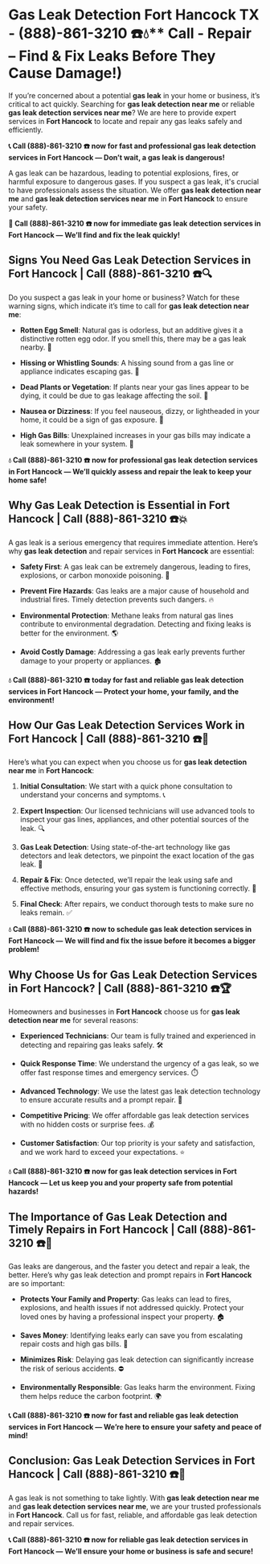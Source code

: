 # Gas Leak Detection Fort Hancock TX - (888)-861-3210 ☎️💧** Call - Repair – Find & Fix Leaks Before They Cause Damage!)

If you’re concerned about a potential **gas leak** in your home or business, it’s critical to act quickly. Searching for **gas leak detection near me** or reliable **gas leak detection services near me**? We are here to provide expert services in **Fort Hancock** to locate and repair any gas leaks safely and efficiently.

**📞 Call (888)-861-3210 ☎️ now for fast and professional gas leak detection services in Fort Hancock — Don’t wait, a gas leak is dangerous!**

A gas leak can be hazardous, leading to potential explosions, fires, or harmful exposure to dangerous gases. If you suspect a gas leak, it's crucial to have professionals assess the situation. We offer **gas leak detection near me** and **gas leak detection services near me** in **Fort Hancock** to ensure your safety.

**🚨 Call (888)-861-3210 ☎️ now for immediate gas leak detection services in Fort Hancock — We’ll find and fix the leak quickly!**

## **Signs You Need Gas Leak Detection Services in Fort Hancock | Call (888)-861-3210 ☎️🔍**

Do you suspect a gas leak in your home or business? Watch for these warning signs, which indicate it’s time to call for **gas leak detection near me**:

- **Rotten Egg Smell**: Natural gas is odorless, but an additive gives it a distinctive rotten egg odor. If you smell this, there may be a gas leak nearby. 💨
- **Hissing or Whistling Sounds**: A hissing sound from a gas line or appliance indicates escaping gas. 📣
- **Dead Plants or Vegetation**: If plants near your gas lines appear to be dying, it could be due to gas leakage affecting the soil. 🌱
- **Nausea or Dizziness**: If you feel nauseous, dizzy, or lightheaded in your home, it could be a sign of gas exposure. 🤢
- **High Gas Bills**: Unexplained increases in your gas bills may indicate a leak somewhere in your system. 💸

**💧 Call (888)-861-3210 ☎️ now for professional gas leak detection services in Fort Hancock — We’ll quickly assess and repair the leak to keep your home safe!**

## **Why Gas Leak Detection is Essential in Fort Hancock | Call (888)-861-3210 ☎️💥**

A gas leak is a serious emergency that requires immediate attention. Here’s why **gas leak detection** and repair services in **Fort Hancock** are essential:

- **Safety First**: A gas leak can be extremely dangerous, leading to fires, explosions, or carbon monoxide poisoning. 🛑
- **Prevent Fire Hazards**: Gas leaks are a major cause of household and industrial fires. Timely detection prevents such dangers. 🔥
- **Environmental Protection**: Methane leaks from natural gas lines contribute to environmental degradation. Detecting and fixing leaks is better for the environment. 🌎
- **Avoid Costly Damage**: Addressing a gas leak early prevents further damage to your property or appliances. 🏚️

**💧 Call (888)-861-3210 ☎️ today for fast and reliable gas leak detection services in Fort Hancock — Protect your home, your family, and the environment!**

## **How Our Gas Leak Detection Services Work in Fort Hancock | Call (888)-861-3210 ☎️🔧**

Here’s what you can expect when you choose us for **gas leak detection near me** in **Fort Hancock**:

1. **Initial Consultation**: We start with a quick phone consultation to understand your concerns and symptoms. 📞
2. **Expert Inspection**: Our licensed technicians will use advanced tools to inspect your gas lines, appliances, and other potential sources of the leak. 🔍
3. **Gas Leak Detection**: Using state-of-the-art technology like gas detectors and leak detectors, we pinpoint the exact location of the gas leak. 🔬
4. **Repair & Fix**: Once detected, we’ll repair the leak using safe and effective methods, ensuring your gas system is functioning correctly. 🔧
5. **Final Check**: After repairs, we conduct thorough tests to make sure no leaks remain. ✅

**💧 Call (888)-861-3210 ☎️ now to schedule gas leak detection services in Fort Hancock — We will find and fix the issue before it becomes a bigger problem!**

## **Why Choose Us for Gas Leak Detection Services in Fort Hancock? | Call (888)-861-3210 ☎️🏆**

Homeowners and businesses in **Fort Hancock** choose us for **gas leak detection near me** for several reasons:

- **Experienced Technicians**: Our team is fully trained and experienced in detecting and repairing gas leaks safely. 🛠️
- **Quick Response Time**: We understand the urgency of a gas leak, so we offer fast response times and emergency services. ⏱️
- **Advanced Technology**: We use the latest gas leak detection technology to ensure accurate results and a prompt repair. 🧪
- **Competitive Pricing**: We offer affordable gas leak detection services with no hidden costs or surprise fees. 💰
- **Customer Satisfaction**: Our top priority is your safety and satisfaction, and we work hard to exceed your expectations. ⭐

**💧 Call (888)-861-3210 ☎️ now for gas leak detection services in Fort Hancock — Let us keep you and your property safe from potential hazards!**

## **The Importance of Gas Leak Detection and Timely Repairs in Fort Hancock | Call (888)-861-3210 ☎️🚨**

Gas leaks are dangerous, and the faster you detect and repair a leak, the better. Here’s why gas leak detection and prompt repairs in **Fort Hancock** are so important:

- **Protects Your Family and Property**: Gas leaks can lead to fires, explosions, and health issues if not addressed quickly. Protect your loved ones by having a professional inspect your property. 🏠
- **Saves Money**: Identifying leaks early can save you from escalating repair costs and high gas bills. 💸
- **Minimizes Risk**: Delaying gas leak detection can significantly increase the risk of serious accidents. ⛔
- **Environmentally Responsible**: Gas leaks harm the environment. Fixing them helps reduce the carbon footprint. 🌍

**📞 Call (888)-861-3210 ☎️ now for fast and reliable gas leak detection services in Fort Hancock — We’re here to ensure your safety and peace of mind!**

## **Conclusion: Gas Leak Detection Services in Fort Hancock | Call (888)-861-3210 ☎️💨**

A gas leak is not something to take lightly. With **gas leak detection near me** and **gas leak detection services near me**, we are your trusted professionals in **Fort Hancock**. Call us for fast, reliable, and affordable gas leak detection and repair services.

**📞 Call (888)-861-3210 ☎️ now for reliable gas leak detection services in Fort Hancock — We’ll ensure your home or business is safe and secure!**
